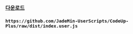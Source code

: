 ### [다운로드](https://github.com/JadeMin-UserScripts/CodeUp-Plus/raw/dist/index.user.js)
### `https://github.com/JadeMin-UserScripts/CodeUp-Plus/raw/dist/index.user.js`